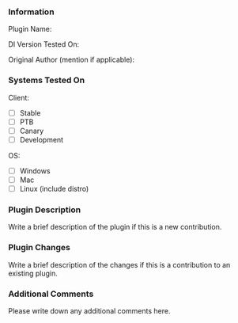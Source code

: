 ### Information

Plugin Name:

DI Version Tested On:

Original Author (mention if applicable):

### Systems Tested On

Client:

 - [ ] Stable
 - [ ] PTB
 - [ ] Canary
 - [ ] Development

OS:

 - [ ] Windows
 - [ ] Mac
 - [ ] Linux (include distro)

### Plugin Description

Write a brief description of the plugin if this is a new contribution.

### Plugin Changes

Write a brief description of the changes if this is a contribution to an existing plugin.

### Additional Comments

Please write down any additional comments here.